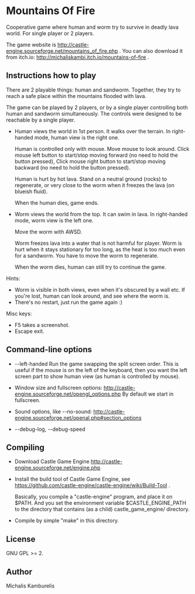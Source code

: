 # Mountains Of Fire

Cooperative game where human and worm try to survive in deadly lava world. For single player or 2 players.

The game website is http://castle-engine.sourceforge.net/mountains_of_fire.php . You can also download it from itch.io: http://michaliskambi.itch.io/mountains-of-fire .

## Instructions how to play

There are 2 playable things: human and sandworm. Together, they try to reach a safe place within the mountains flooded with lava.

The game can be played by 2 players, or by a single player controlling both human and sandworm simultaneously. The controls were designed to be reachable by a single player.

- Human views the world in 1st person. It walks over the terrain.
  In right-handed mode, human view is the right one.

  Human is controlled only with mouse.
  Move mouse to look around.
  Click mouse left button to start/stop moving forward (no need to hold the button pressed),
  Click mouse right button to start/stop moving backward (no need to hold the button pressed).

  Human is hurt by hot lava.
  Stand on a neutral ground (rocks) to regenerate,
  or very close to the worm when it freezes the lava (on blueish fluid).

  When the human dies, game ends.

- Worm views the world from the top. It can swim in lava.
  In right-handed mode, worm view is the left one.

  Move the worm with AWSD.

  Worm freezes lava into a water that is not harmful for player.
  Worm is hurt when it stays stationary for too long, as the heat
  is too much even for a sandworm.
  You have to move the worm to regenerate.

  When the worm dies, human can still try to continue the game.

Hints:
- Worm is visible in both views, even when it's obscured by a wall etc.
  If you're lost, human can look around, and see where the worm is.
- There's no restart, just run the game again :)

Misc keys:
- F5 takes a screenshot.
- Escape exit.

## Command-line options

- --left-handed
  Run the game swapping the split screen order. This is useful if the mouse
  is on the left of the keyboard, then you want the left screen part
  to show human view (as human is controlled by mouse).

- Window size and fullscreen options:
  http://castle-engine.sourceforge.net/opengl_options.php
  By default we start in fullscreen.

- Sound options, like --no-sound:
  http://castle-engine.sourceforge.net/openal.php#section_options

- --debug-log, --debug-speed

## Compiling

- Download Castle Game Engine
  http://castle-engine.sourceforge.net/engine.php

- Install the build tool of Castle Game Engine, see
  https://github.com/castle-engine/castle-engine/wiki/Build-Tool .

  Basically, you compile a "castle-engine" program, and place it on $PATH.
  And you set the environment variable $CASTLE_ENGINE_PATH to the directory
  that contains (as a child) castle_game_engine/ directory.

- Compile by simple "make" in this directory.

## License

GNU GPL >= 2.

## Author

Michalis Kamburelis
